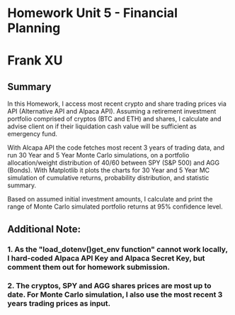 # Homework Unit 5 - Financial Planning
# Frank XU

## Summary
In this Homework, I access most recent crypto and share trading prices via API (Alternative API and Alpaca API).
Assuming a retirement investment portfolio comprised of cryptos (BTC and ETH) and shares, I calculate and advise client on if their liquidation cash value will be sufficient as emergency fund.

With Alcapa API the code fetches most recent 3 years of trading data, and run 30 Year and 5 Year Monte Carlo simulations, on a portfolio allocation/weight distribution of 40/60 between SPY (S&P 500) and AGG (Bonds). With Matplotlib it plots the charts for 30 Year and 5 Year MC simulation of cumulative returns, probability distribution, and statistic summary.

Based on assumed initial investment amounts, I calculate and print the range of Monte Carlo simulated portfolio returns at 95% confidence level.






## Additional Note:
### 1. As the "load_dotenv()get_env function" cannot work locally, I hard-coded Alpaca API Key and Alpaca Secret Key, but comment them out for homework submission.
### 2. The cryptos, SPY and AGG shares prices are most up to date. For Monte Carlo simulation, I also use the most recent 3 years trading prices as input.